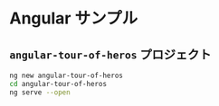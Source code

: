 # Angular サンプル

## ``angular-tour-of-heros`` プロジェクト

```bash
ng new angular-tour-of-heros
cd angular-tour-of-heros
ng serve --open
```
